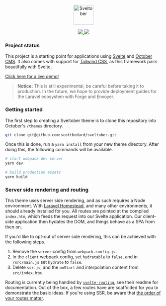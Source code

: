<p align="center">
  <img alt="Sveltober" height="64px" src="https://user-images.githubusercontent.com/7980426/58436866-47c67800-807c-11e9-804c-6a4536261353.png" />
</p>

<p align="center">
  <a href="https://david-dm.org/scottbedard/sveltober?type=dev">
    <img src="https://img.shields.io/david/dev/scottbedard/sveltober.svg" />
  </a>
  <a href="https://github.com/scottbedard/sveltober/blob/master/LICENSE">
    <img src="https://img.shields.io/badge/license-MIT-blue.svg" />
  </a>
</p>

### Project status

This project is a starting point for applications using [Svelte](https://svelte.dev) and [October CMS](https://octobercms.com). It also comes with support for [Tailwind CSS](https://tailwindcss.com), as this framework pairs beautifully with Svelte.

[Click here for a live demo!](https://sveltober.scottbedard.net/)

> **Notice:** This is still experimental, be careful before taking it to production. In the future, we hope to provide deployment guides for the Laravel ecosystem with Forge and Envoyer.

### Getting started

The first step to creating a Sveltober theme is to clone this repository into October's `/themes` directory.

```bash
git clone git@github.com:scottbedard/sveltober.git
```

Once this is done, run a `yarn install` from your new theme directory. After doing this, the following commands will be available.

```bash
# start webpack dev server
yarn dev

# build production assets
yarn build
```

### Server side rendering and routing

This theme uses server side rendering, and as such requires a Node environment. With [Laravel Homestead](https://laravel.com/docs/homestead), and many other environments, it should already installed for you. All routes are pointed at the compiled `index.htm`, which feeds the request into our Svelte application. Our client-side application then hydates the DOM, and things behave as a SPA from then on.

If you'd like to opt-out of server side rendering, this can be achieved with the following steps.

1. Remove the `server` config from `webpack.config.js`.
2. In the `client` webpack config, set `hydratable` to `false`, and in `/src/main.js` set `hydrate` to `false`.
3. Delete `ssr.js`, and the `onStart` and interpolation content from `src/index.htm`.

Routing is currently being handled by [`svelte-routing`](https://github.com/EmilTholin/svelte-routing), see their readme for documentation. Out of the box, a few routes have are scaffolded for you to demonstrate the basic ideas. If you're using SSR, be aware that [the order of your routes matter](https://github.com/EmilTholin/svelte-routing#ssr-caveat).
